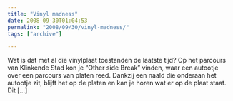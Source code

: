 ```yaml
---
title: "Vinyl madness"
date: 2008-09-30T01:04:53
permalink: "2008/09/30/vinyl-madness/"
tags: ["archive"]

---
```

Wat is dat met al die vinylplaat toestanden de laatste tijd? Op het parcours van Klinkende Stad kon je “Other side Break” vinden, waar een autootje over een parcours van platen reed. Dankzij een naald die onderaan het autootje zit, blijft het op de platen en kan je horen wat er op de plaat staat. Dit \[…\]
